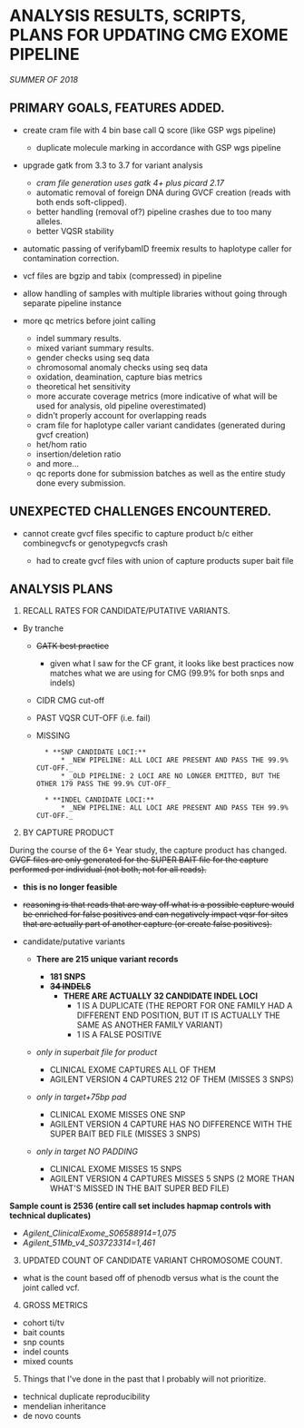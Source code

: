 ANALYSIS RESULTS, SCRIPTS, PLANS FOR UPDATING CMG EXOME PIPELINE
=======

_SUMMER OF 2018_

## PRIMARY GOALS, FEATURES ADDED.

* create cram file with 4 bin base call Q score (like GSP wgs pipeline)
	* duplicate molecule marking in accordance with GSP wgs pipeline

* upgrade gatk from 3.3 to 3.7 for variant analysis
	* _cram file generation uses gatk 4+ plus picard 2.17_
	* automatic removal of foreign DNA during GVCF creation (reads with both ends soft-clipped).
	* better handling (removal of?) pipeline crashes due to too many alleles.
	* better VQSR stability

* automatic passing of verifybamID freemix results to haplotype caller for contamination correction.

* vcf files are bgzip and tabix (compressed) in pipeline

* allow handling of samples with multiple libraries without going through separate pipeline instance

* more qc metrics before joint calling

	* indel summary results.
	* mixed variant summary results.
	* gender checks using seq data
	* chromosomal anomaly checks using seq data
	* oxidation, deamination, capture bias metrics
	* theoretical het sensitivity
	* more accurate coverage metrics (more indicative of what will be used for analysis, old pipeline overestimated)
	* didn't properly account for overlapping reads
	* cram file for haplotype caller variant candidates (generated during gvcf creation)
	* het/hom ratio
	* insertion/deletion ratio
	* and more...
	* qc reports done for submission batches as well as the entire study done every submission.

## UNEXPECTED CHALLENGES ENCOUNTERED.

* cannot create gvcf files specific to capture product b/c either combinegvcfs or genotypegvcfs crash

	* had to create gvcf files with union of capture products super bait file


## ANALYSIS PLANS

1. RECALL RATES FOR CANDIDATE/PUTATIVE VARIANTS.
* By tranche
	* ~~GATK best practice~~
		* given what I saw for the CF grant, it looks like best practices now matches what we are using for CMG (99.9% for both snps and indels)
	* CIDR CMG cut-off
	* PAST VQSR CUT-OFF (i.e. fail)
	* MISSING

			* **SNP CANDIDATE LOCI:**
				* _NEW PIPELINE: ALL LOCI ARE PRESENT AND PASS THE 99.9% CUT-OFF._
				* _OLD PIPELINE: 2 LOCI ARE NO LONGER EMITTED, BUT THE OTHER 179 PASS THE 99.9% CUT-OFF_
				
			* **INDEL CANDIDATE LOCI:**
				* _NEW PIPELINE: ALL LOCI ARE PRESENT AND PASS TEH 99.9% CUT-OFF._

2. BY CAPTURE PRODUCT

During the course of the 6+ Year study, the capture product has changed.
~~GVCF files are only generated for the SUPER BAIT file for the capture performed per individual (not both, not for all reads).~~
	
* **this is no longer feasible**

* ~~reasoning is that reads that are way off what is a possible capture would be enriched for false positives and can negatively impact vqsr for sites that are actually part of another capture (or create false positives).~~

* candidate/putative variants

	* **There are 215 unique variant records**
		* **181 SNPS**
		* **~~34 INDELS~~**
			* **THERE ARE ACTUALLY 32 CANDIDATE INDEL LOCI**
				* 1 IS A DUPLICATE (THE REPORT FOR ONE FAMILY HAD A DIFFERENT END POSITION, BUT IT IS ACTUALLY THE SAME AS ANOTHER FAMILY VARIANT)
				* 1 IS A FALSE POSITIVE

	* _only in superbait file for product_
		* CLINICAL EXOME CAPTURES ALL OF THEM
		* AGILENT VERSION 4 CAPTURES 212 OF THEM (MISSES 3 SNPS)

	* _only in target+75bp pad_
		* CLINICAL EXOME MISSES ONE SNP
		* AGILENT VERSION 4 CAPTURE HAS NO DIFFERENCE WITH THE SUPER BAIT BED FILE (MISSES 3 SNPS)

	* _only in target NO PADDING_
		* CLINICAL EXOME MISSES 15 SNPS
		* AGILENT VERSION 4 CAPTURES MISSES 5 SNPS (2 MORE THAN WHAT'S MISSED IN THE BAIT SUPER BED FILE)

**Sample count is 2536 (entire call set includes hapmap controls with technical duplicates)**

* _Agilent_ClinicalExome_S06588914=1,075_
* _Agilent_51Mb_v4_S03723314=1,461_


3. UPDATED COUNT OF CANDIDATE VARIANT CHROMOSOME COUNT.

* what is the count based off of phenodb versus what is the count the joint called vcf.

4. GROSS METRICS

* cohort ti/tv
* bait counts
* snp counts
* indel counts
* mixed counts

5. Things that I've done in the past that I probably will not prioritize.

* technical duplicate reproducibility
* mendelian inheritance
* de novo counts
